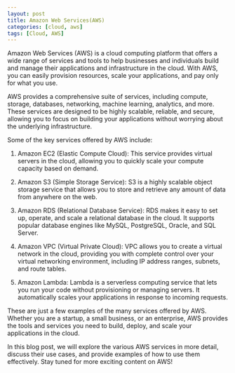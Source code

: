 ```yaml
---
layout: post
title: Amazon Web Services(AWS)
categories: [cloud, aws]
tags: [Cloud, AWS]
---
```


Amazon Web Services (AWS) is a cloud computing platform that offers a wide range of services and tools to help businesses and individuals build and manage their applications and infrastructure in the cloud. With AWS, you can easily provision resources, scale your applications, and pay only for what you use.

AWS provides a comprehensive suite of services, including compute, storage, databases, networking, machine learning, analytics, and more. These services are designed to be highly scalable, reliable, and secure, allowing you to focus on building your applications without worrying about the underlying infrastructure.

Some of the key services offered by AWS include:

1. Amazon EC2 (Elastic Compute Cloud): This service provides virtual servers in the cloud, allowing you to quickly scale your compute capacity based on demand.

2. Amazon S3 (Simple Storage Service): S3 is a highly scalable object storage service that allows you to store and retrieve any amount of data from anywhere on the web.

3. Amazon RDS (Relational Database Service): RDS makes it easy to set up, operate, and scale a relational database in the cloud. It supports popular database engines like MySQL, PostgreSQL, Oracle, and SQL Server.

4. Amazon VPC (Virtual Private Cloud): VPC allows you to create a virtual network in the cloud, providing you with complete control over your virtual networking environment, including IP address ranges, subnets, and route tables.

5. Amazon Lambda: Lambda is a serverless computing service that lets you run your code without provisioning or managing servers. It automatically scales your applications in response to incoming requests.

These are just a few examples of the many services offered by AWS. Whether you are a startup, a small business, or an enterprise, AWS provides the tools and services you need to build, deploy, and scale your applications in the cloud.

In this blog post, we will explore the various AWS services in more detail, discuss their use cases, and provide examples of how to use them effectively. Stay tuned for more exciting content on AWS!


